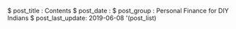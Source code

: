 $ post_title : Contents
$ post_date :
$ post_group : Personal Finance for DIY Indians
$ post_last_update: 2019-06-08
'(post_list)
